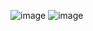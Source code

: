 ![image](https://user-images.githubusercontent.com/110920585/230677374-d75ef1c3-57aa-4c60-a2dc-94c02012ed5e.png)
![image](https://user-images.githubusercontent.com/110920585/230677434-7657129e-1ffb-4315-98dc-84eb58c4e745.png)
